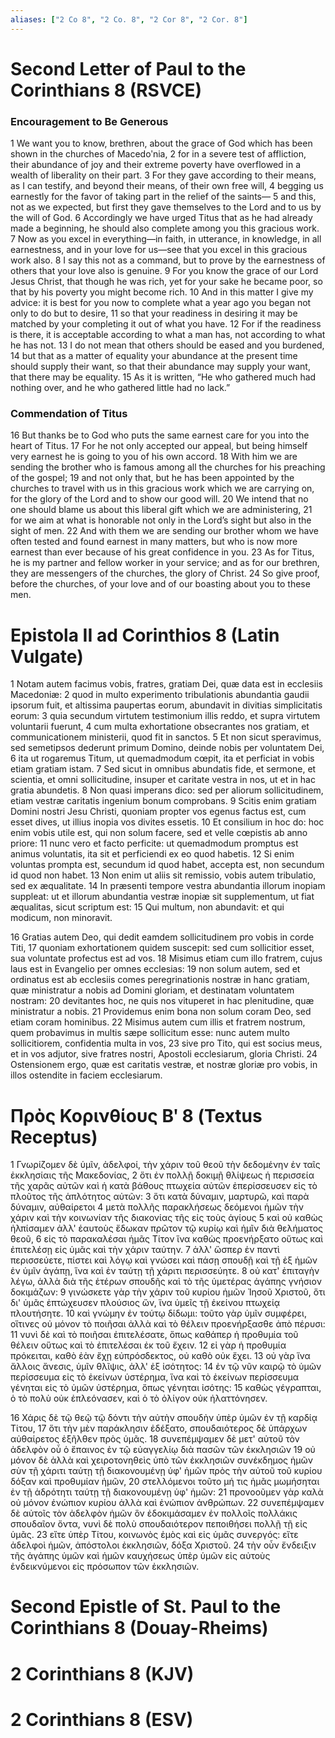 ```yaml
---
aliases: ["2 Co 8", "2 Co. 8", "2 Cor 8", "2 Cor. 8"]
---
```



# Second Letter of Paul to the Corinthians 8 (RSVCE)

### Encouragement to Be Generous
1 We want you to know, brethren, about the grace of God which has been shown in the churches of Macedoʹnia,
2 for in a severe test of affliction, their abundance of joy and their extreme poverty have overflowed in a wealth of liberality on their part.
3 For they gave according to their means, as I can testify, and beyond their means, of their own free will,
4 begging us earnestly for the favor of taking part in the relief of the saints—
5 and this, not as we expected, but first they gave themselves to the Lord and to us by the will of God.
6 Accordingly we have urged Titus that as he had already made a beginning, he should also complete among you this gracious work.
7 Now as you excel in everything—in faith, in utterance, in knowledge, in all earnestness, and in your love for us—see that you excel in this gracious work also.
8 I say this not as a command, but to prove by the earnestness of others that your love also is genuine.
9 For you know the grace of our Lord Jesus Christ, that though he was rich, yet for your sake he became poor, so that by his poverty you might become rich.
10 And in this matter I give my advice: it is best for you now to complete what a year ago you began not only to do but to desire,
11 so that your readiness in desiring it may be matched by your completing it out of what you have.
12 For if the readiness is there, it is acceptable according to what a man has, not according to what he has not.
13 I do not mean that others should be eased and you burdened,
14 but that as a matter of equality your abundance at the present time should supply their want, so that their abundance may supply your want, that there may be equality.
15 As it is written, “He who gathered much had nothing over, and he who gathered little had no lack.”
### Commendation of Titus
16 But thanks be to God who puts the same earnest care for you into the heart of Titus.
17 For he not only accepted our appeal, but being himself very earnest he is going to you of his own accord.
18 With him we are sending the brother who is famous among all the churches for his preaching of the gospel;
19 and not only that, but he has been appointed by the churches to travel with us in this gracious work which we are carrying on, for the glory of the Lord and to show our good will.
20 We intend that no one should blame us about this liberal gift which we are administering,
21 for we aim at what is honorable not only in the Lord’s sight but also in the sight of men.
22 And with them we are sending our brother whom we have often tested and found earnest in many matters, but who is now more earnest than ever because of his great confidence in you.
23 As for Titus, he is my partner and fellow worker in your service; and as for our brethren, they are messengers of the churches, the glory of Christ.
24 So give proof, before the churches, of your love and of our boasting about you to these men.


# Epistola II ad Corinthios 8 (Latin Vulgate)

1 Notam autem facimus vobis, fratres, gratiam Dei, quæ data est in ecclesiis Macedoniæ:
2 quod in multo experimento tribulationis abundantia gaudii ipsorum fuit, et altissima paupertas eorum, abundavit in divitias simplicitatis eorum:
3 quia secundum virtutem testimonium illis reddo, et supra virtutem voluntarii fuerunt,
4 cum multa exhortatione obsecrantes nos gratiam, et communicationem ministerii, quod fit in sanctos.
5 Et non sicut speravimus, sed semetipsos dederunt primum Domino, deinde nobis per voluntatem Dei,
6 ita ut rogaremus Titum, ut quemadmodum cœpit, ita et perficiat in vobis etiam gratiam istam.
7 Sed sicut in omnibus abundatis fide, et sermone, et scientia, et omni sollicitudine, insuper et caritate vestra in nos, ut et in hac gratia abundetis.
8 Non quasi imperans dico: sed per aliorum sollicitudinem, etiam vestræ caritatis ingenium bonum comprobans.
9 Scitis enim gratiam Domini nostri Jesu Christi, quoniam propter vos egenus factus est, cum esset dives, ut illius inopia vos divites essetis.
10 Et consilium in hoc do: hoc enim vobis utile est, qui non solum facere, sed et velle cœpistis ab anno priore:
11 nunc vero et facto perficite: ut quemadmodum promptus est animus voluntatis, ita sit et perficiendi ex eo quod habetis.
12 Si enim voluntas prompta est, secundum id quod habet, accepta est, non secundum id quod non habet.
13 Non enim ut aliis sit remissio, vobis autem tribulatio, sed ex æqualitate.
14 In præsenti tempore vestra abundantia illorum inopiam suppleat: ut et illorum abundantia vestræ inopiæ sit supplementum, ut fiat æqualitas, sicut scriptum est:
15 Qui multum, non abundavit: et qui modicum, non minoravit.

16 Gratias autem Deo, qui dedit eamdem sollicitudinem pro vobis in corde Titi,
17 quoniam exhortationem quidem suscepit: sed cum sollicitior esset, sua voluntate profectus est ad vos.
18 Misimus etiam cum illo fratrem, cujus laus est in Evangelio per omnes ecclesias:
19 non solum autem, sed et ordinatus est ab ecclesiis comes peregrinationis nostræ in hanc gratiam, quæ ministratur a nobis ad Domini gloriam, et destinatam voluntatem nostram:
20 devitantes hoc, ne quis nos vituperet in hac plenitudine, quæ ministratur a nobis.
21 Providemus enim bona non solum coram Deo, sed etiam coram hominibus.
22 Misimus autem cum illis et fratrem nostrum, quem probavimus in multis sæpe sollicitum esse: nunc autem multo sollicitiorem, confidentia multa in vos,
23 sive pro Tito, qui est socius meus, et in vos adjutor, sive fratres nostri, Apostoli ecclesiarum, gloria Christi.
24 Ostensionem ergo, quæ est caritatis vestræ, et nostræ gloriæ pro vobis, in illos ostendite in faciem ecclesiarum.


# Πρὸς Κορινθίους Βʹ 8 (Textus Receptus)

1 Γνωρίζομεν δὲ ὑμῖν, ἀδελφοί, τὴν χάριν τοῦ θεοῦ τὴν δεδομένην ἐν ταῖς ἐκκλησίαις τῆς Μακεδονίας,
2 ὅτι ἐν πολλῇ δοκιμῇ θλίψεως ἡ περισσεία τῆς χαρᾶς αὐτῶν καὶ ἡ κατὰ βάθους πτωχεία αὐτῶν ἐπερίσσευσεν εἰς τὸ πλοῦτος τῆς ἁπλότητος αὐτῶν:
3 ὅτι κατὰ δύναμιν, μαρτυρῶ, καὶ παρὰ δύναμιν, αὐθαίρετοι
4 μετὰ πολλῆς παρακλήσεως δεόμενοι ἡμῶν τὴν χάριν καὶ τὴν κοινωνίαν τῆς διακονίας τῆς εἰς τοὺς ἁγίους
5 καὶ οὐ καθὼς ἠλπίσαμεν ἀλλ' ἑαυτοὺς ἔδωκαν πρῶτον τῷ κυρίῳ καὶ ἡμῖν διὰ θελήματος θεοῦ,
6 εἰς τὸ παρακαλέσαι ἡμᾶς Τίτον ἵνα καθὼς προενήρξατο οὕτως καὶ ἐπιτελέσῃ εἰς ὑμᾶς καὶ τὴν χάριν ταύτην.
7 ἀλλ' ὥσπερ ἐν παντὶ περισσεύετε, πίστει καὶ λόγῳ καὶ γνώσει καὶ πάσῃ σπουδῇ καὶ τῇ ἐξ ἡμῶν ἐν ὑμῖν ἀγάπῃ, ἵνα καὶ ἐν ταύτῃ τῇ χάριτι περισσεύητε.
8 οὐ κατ' ἐπιταγὴν λέγω, ἀλλὰ διὰ τῆς ἑτέρων σπουδῆς καὶ τὸ τῆς ὑμετέρας ἀγάπης γνήσιον δοκιμάζων:
9 γινώσκετε γὰρ τὴν χάριν τοῦ κυρίου ἡμῶν Ἰησοῦ Χριστοῦ, ὅτι δι' ὑμᾶς ἐπτώχευσεν πλούσιος ὤν, ἵνα ὑμεῖς τῇ ἐκείνου πτωχείᾳ πλουτήσητε.
10 καὶ γνώμην ἐν τούτῳ δίδωμι: τοῦτο γὰρ ὑμῖν συμφέρει, οἵτινες οὐ μόνον τὸ ποιῆσαι ἀλλὰ καὶ τὸ θέλειν προενήρξασθε ἀπὸ πέρυσι:
11 νυνὶ δὲ καὶ τὸ ποιῆσαι ἐπιτελέσατε, ὅπως καθάπερ ἡ προθυμία τοῦ θέλειν οὕτως καὶ τὸ ἐπιτελέσαι ἐκ τοῦ ἔχειν.
12 εἰ γὰρ ἡ προθυμία πρόκειται, καθὸ ἐὰν ἔχῃ εὐπρόσδεκτος, οὐ καθὸ οὐκ ἔχει.
13 οὐ γὰρ ἵνα ἄλλοις ἄνεσις, ὑμῖν θλῖψις, ἀλλ' ἐξ ἰσότητος:
14 ἐν τῷ νῦν καιρῷ τὸ ὑμῶν περίσσευμα εἰς τὸ ἐκείνων ὑστέρημα, ἵνα καὶ τὸ ἐκείνων περίσσευμα γένηται εἰς τὸ ὑμῶν ὑστέρημα, ὅπως γένηται ἰσότης:
15 καθὼς γέγραπται, ὁ τὸ πολὺ οὐκ ἐπλεόνασεν, καὶ ὁ τὸ ὀλίγον οὐκ ἠλαττόνησεν.

16 Χάρις δὲ τῷ θεῷ τῷ δόντι τὴν αὐτὴν σπουδὴν ὑπὲρ ὑμῶν ἐν τῇ καρδίᾳ Τίτου,
17 ὅτι τὴν μὲν παράκλησιν ἐδέξατο, σπουδαιότερος δὲ ὑπάρχων αὐθαίρετος ἐξῆλθεν πρὸς ὑμᾶς.
18 συνεπέμψαμεν δὲ μετ' αὐτοῦ τὸν ἀδελφὸν οὗ ὁ ἔπαινος ἐν τῷ εὐαγγελίῳ διὰ πασῶν τῶν ἐκκλησιῶν
19 οὐ μόνον δὲ ἀλλὰ καὶ χειροτονηθεὶς ὑπὸ τῶν ἐκκλησιῶν συνέκδημος ἡμῶν σὺν τῇ χάριτι ταύτῃ τῇ διακονουμένῃ ὑφ' ἡμῶν πρὸς τὴν αὐτοῦ τοῦ κυρίου δόξαν καὶ προθυμίαν ἡμῶν,
20 στελλόμενοι τοῦτο μή τις ἡμᾶς μωμήσηται ἐν τῇ ἁδρότητι ταύτῃ τῇ διακονουμένῃ ὑφ' ἡμῶν:
21 προνοοῦμεν γὰρ καλὰ οὐ μόνον ἐνώπιον κυρίου ἀλλὰ καὶ ἐνώπιον ἀνθρώπων.
22 συνεπέμψαμεν δὲ αὐτοῖς τὸν ἀδελφὸν ἡμῶν ὃν ἐδοκιμάσαμεν ἐν πολλοῖς πολλάκις σπουδαῖον ὄντα, νυνὶ δὲ πολὺ σπουδαιότερον πεποιθήσει πολλῇ τῇ εἰς ὑμᾶς.
23 εἴτε ὑπὲρ Τίτου, κοινωνὸς ἐμὸς καὶ εἰς ὑμᾶς συνεργός: εἴτε ἀδελφοὶ ἡμῶν, ἀπόστολοι ἐκκλησιῶν, δόξα Χριστοῦ.
24 τὴν οὖν ἔνδειξιν τῆς ἀγάπης ὑμῶν καὶ ἡμῶν καυχήσεως ὑπὲρ ὑμῶν εἰς αὐτοὺς ἐνδεικνύμενοι εἰς πρόσωπον τῶν ἐκκλησιῶν.


# Second Epistle of St. Paul to the Corinthians 8 (Douay-Rheims)


# 2 Corinthians 8 (KJV)


# 2 Corinthians 8 (ESV)

